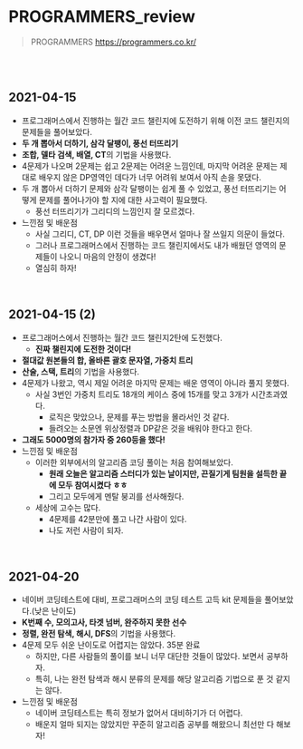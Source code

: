 # PROGRAMMERS_review

> PROGRAMMERS https://programmers.co.kr/

<br/>

<br/>

## 2021-04-15

+ 프로그래머스에서 진행하는 월간 코드 챌린지에 도전하기 위해 이전 코드 챌린지의 문제들을 풀어보았다.
+ **두 개 뽑아서 더하기, 삼각 달팽이, 풍선 터뜨리기**
+ **조합, 델타 검색, 배열, CT**의 기법을 사용했다.
+ 4문제가 나오며 2문제는 쉽고 2문제는 어려운 느낌인데, 마지막 어려운 문제는 제대로 배우지 않은 DP영역인 데다가 너무 어려워 보여서 아직 손을 못댔다.
+ 두 개 뽑아서 더하기 문제와 삼각 달팽이는 쉽게 풀 수 있었고, 풍선 터뜨리기는 어떻게 문제를 풀어나가야 할 지에 대한 사고력이 필요했다.
  + 풍선 터뜨리기가 그리디의 느낌인지 잘 모르겠다.
+ 느낀점 및 배운점
  + 사실 그리디, CT, DP 이런 것들을 배우면서 얼마나 잘 쓰일지 의문이 들었다.
  + 그러나 프로그래머스에서 진행하는 코드 챌린지에서도 내가 배웠던 영역의 문제들이 나오니 마음의 안정이 생겼다!
  + 열심히 하자!

<br/>

## 2021-04-15 (2)

+ 프로그래머스에서 진행하는 월간 코드 챌린지2탄에 도전했다.
  + **진짜 챌린지에 도전한 것이다!**
+ **절대값 원본들의 합, 올바른 괄호 문자열, 가중치 트리**
+ **산술, 스택, 트리**의 기법을 사용했다.
+ 4문제가 나왔고, 역시 제일 어려운 마지막 문제는 배운 영역이 아니라 풀지 못했다.
  + 사실 3번인 가중치 트리도 18개의 케이스 중에 15개를 맞고 3개가 시간초과였다.
    + 로직은 맞았으나, 문제를 푸는 방법을 몰라서인 것 같다.
    + 들려오는 소문엔 위상정렬과 DP같은 것을 배워야 한다고 한다.
+ **그래도 5000명의 참가자 중 260등을 했다!**
+ 느낀점 및 배운점
  + 이러한 외부에서의 알고리즘 코딩 풀이는 처음 참여해보았다.
    + **원래 오늘은 알고리즘 스터디가 있는 날이지만, 끈질기게 팀원을 설득한 끝에 모두 참여시켰다 ㅎㅎ**
    + 그리고 모두에게 멘탈 붕괴를 선사해줬다.
  + 세상에 고수는 많다.
    + 4문제를 42분만에 풀고 나간 사람이 있다.
    + 나도 저런 사람이 되자.

<br/>

## 2021-04-20

+ 네이버 코딩테스트에 대비, 프로그래머스의 코딩 테스트 고득 kit 문제들을 풀어보았다.(낮은 난이도)
+ **K번째 수, 모의고사, 타겟 넘버, 완주하지 못한 선수**
+ **정렬, 완전 탐색, 해시, DFS**의 기법을 사용했다.
+ 4문제 모두 쉬운 난이도로 어렵지는 않았다. 35분 완료
  + 하지만, 다른 사람들의 풀이를 보니 너무 대단한 것들이 많았다. 보면서 공부하자.
  + 특히, 나는 완전 탐색과 해시 분류의 문제를 해당 알고리즘 기법으로 푼 것 같지는 않다.
+ 느낀점 및 배운점
  + 네이버 코딩테스트는 특히 정보가 없어서 대비하기가 더 어렵다.
  + 배운지 얼마 되지는 않았지만 꾸준히 알고리즘 공부를 해왔으니 최선만 다 해보자!